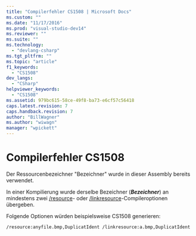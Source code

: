 ```yaml
---
title: "Compilerfehler CS1508 | Microsoft Docs"
ms.custom: ""
ms.date: "11/17/2016"
ms.prod: "visual-studio-dev14"
ms.reviewer: ""
ms.suite: ""
ms.technology: 
  - "devlang-csharp"
ms.tgt_pltfrm: ""
ms.topic: "article"
f1_keywords: 
  - "CS1508"
dev_langs: 
  - "CSharp"
helpviewer_keywords: 
  - "CS1508"
ms.assetid: 979bc615-58ce-49f8-ba73-e6cf57c56418
caps.latest.revision: 7
caps.handback.revision: 7
author: "BillWagner"
ms.author: "wiwagn"
manager: "wpickett"
---
```

# Compilerfehler CS1508
Der Ressourcenbezeichner "Bezeichner" wurde in dieser Assembly bereits verwendet.  
  
 In einer Kompilierung wurde derselbe Bezeichner \(***Bezeichner***\) an mindestens zwei [\/resource](../../csharp/language-reference/compiler-options/resource-compiler-option.md)\- oder [\/linkresource](../../csharp/language-reference/compiler-options/linkresource-compiler-option.md)\-Compileroptionen übergeben.  
  
 Folgende Optionen würden beispielsweise CS1508 generieren:  
  
```  
/resource:anyfile.bmp,DuplicatIdent /linkresource:a.bmp,DuplicatIdent  
```